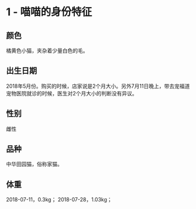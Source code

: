 # 1 - 喵喵的身份特征

## 颜色

橘黄色小猫，夹杂着少量白色的毛。

## 出生日期

2018年5月份。购买的时候，店家说是2个月大小。另外7月11日晚上，带去宠福道宠物医院就诊的时候，医生对2个月大小的判断没有异议。

## 性别

雌性

## 品种

中华田园猫，俗称家猫。

## 体重

2018-07-11，0.3kg；
2018-07-28，1.03kg；

